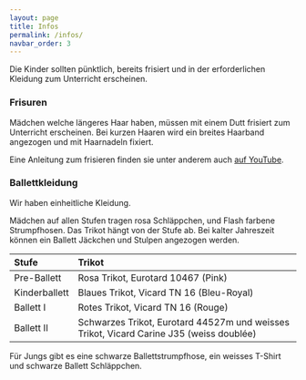 ```yaml
---
layout: page
title: Infos
permalink: /infos/
navbar_order: 3
---
```


Die Kinder sollten pünktlich, bereits frisiert und in der erforderlichen Kleidung zum Unterricht erscheinen.

### Frisuren

Mädchen welche längeres Haar haben, müssen mit einem Dutt frisiert zum Unterricht erscheinen. Bei kurzen Haaren wird ein breites Haarband angezogen und mit Haarnadeln fixiert.

Eine Anleitung zum frisieren finden sie unter anderem auch [auf YouTube](https://www.youtube.com/watch?v=9tP-7IIWRp8).

### Ballettkleidung

Wir haben einheitliche Kleidung.

Mädchen auf allen Stufen tragen rosa Schläppchen, und Flash farbene Strumpfhosen. Das Trikot hängt von der Stufe ab.
Bei kalter Jahreszeit können ein Ballett Jäckchen und Stulpen angezogen werden.

| Stufe         |   Trikot                      |
| :------------ | :---------------------------- |
| Pre-Ballett   | Rosa Trikot, Eurotard 10467 (Pink)  |
| Kinderballett | Blaues Trikot, Vicard TN 16 (Bleu-Royal)        |
| Ballett I     | Rotes Trikot, Vicard TN 16 (Rouge)|
| Ballett II    | Schwarzes Trikot, Eurotard 44527m und  weisses Trikot, Vicard Carine J35 (weiss doublée)  |

Für Jungs gibt es eine schwarze Ballettstrumpfhose, ein weisses T-Shirt und schwarze Ballett Schläppchen.
